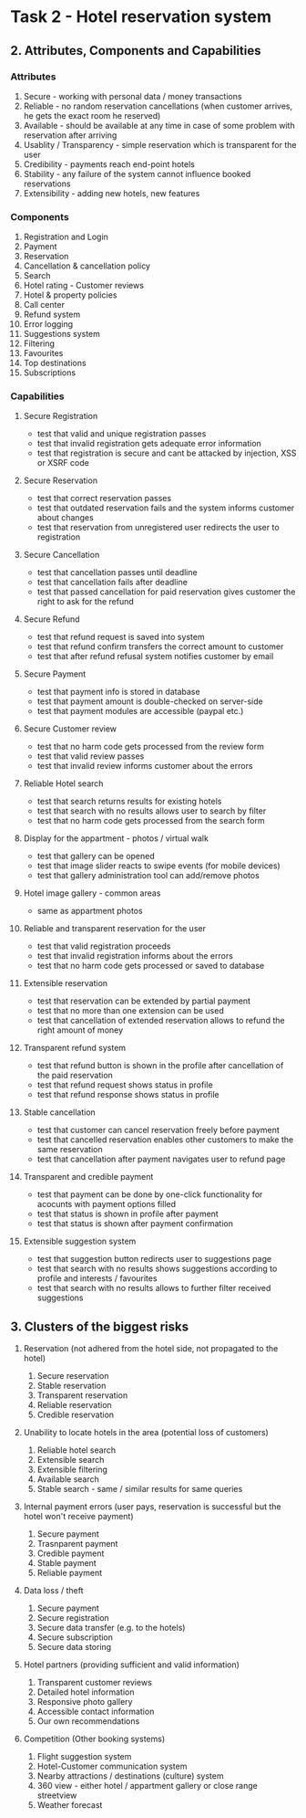 # Task 2 - Hotel reservation system

## 2. Attributes, Components and Capabilities
 ### Attributes
  1. Secure - working with personal data / money transactions
  1. Reliable - no random reservation cancellations (when customer arrives, he gets the exact room he reserved)
  1. Available - should be available at any time in case of some problem with reservation after arriving
  1. Usablity / Transparency - simple reservation which is transparent for the user
  1. Credibility - payments reach end-point hotels
  1. Stability - any failure of the system cannot influence booked reservations
  1. Extensibility - adding new hotels, new features

### Components
  1. Registration and Login
  1. Payment
  1. Reservation
  1. Cancellation & cancellation policy
  1. Search
  1. Hotel rating - Customer reviews
  1. Hotel & property policies
  1. Call center
  1. Refund system
  1. Error logging
  1. Suggestions system
  1. Filtering
  1. Favourites
  1. Top destinations
  1. Subscriptions

### Capabilities
  1. Secure Registration
     * test that valid and unique registration passes
     * test that invalid registration gets adequate error information
     * test that registration is secure and cant be attacked by injection, XSS or XSRF code

  1. Secure Reservation
     * test that correct reservation passes
     * test that outdated reservation fails and the system informs customer about changes
     * test that reservation from unregistered user redirects the user to registration

  1. Secure Cancellation
     * test that cancellation passes until deadline
     * test that cancellation fails after deadline
     * test that passed cancellation for paid reservation gives customer the right to ask for the refund

  1. Secure Refund
     * test that refund request is saved into system
     * test that refund confirm transfers the correct amount to customer
     * test that after refund refusal system notifies customer by email

  1. Secure Payment
     * test that payment info is stored in database
     * test that payment amount is double-checked on server-side
     * test that payment modules are accessible (paypal etc.)

  1. Secure Customer review
     * test that no harm code gets processed from the review form
     * test that valid review passes
     * test that invalid review informs customer about the errors

  1. Reliable Hotel search
     * test that search returns results for existing hotels
     * test that search with no results allows user to search by filter  
     * test that no harm code gets processed from the search form

  1. Display for the appartment - photos / virtual walk
     * test that gallery can be opened
     * test that image slider reacts to swipe events (for mobile devices)
     * test that gallery administration tool can add/remove photos

  1. Hotel image gallery - common areas
     * same as appartment photos

  1. Reliable and transparent reservation for the user
     * test that valid registration proceeds
     * test that invalid registration informs about the errors
     * test that no harm code gets processed or saved to database

  1. Extensible reservation
     * test that reservation can be extended by partial payment
     * test that no more than one extension can be used
     * test that cancellation of extended reservation allows to refund the right amount of money

  1. Transparent refund system
     * test that refund button is shown in the profile after cancellation of the paid reservation
     * test that refund request shows status in profile
     * test that refund response shows status in profile

  1. Stable cancellation
     * test that customer can cancel reservation freely before payment
     * test that cancelled reservation enables other customers to make the same reservation
     * test that cancellation after payment navigates user to refund page

  1. Transparent and credible payment
     * test that payment can be done by one-click functionality for acocunts with payment options filled
     * test that status is shown in profile after payment
     * test that status is shown after payment confirmation

  1. Extensible suggestion system
     * test that suggestion button redirects user to suggestions page
     * test that search with no results shows suggestions according to profile and interests / favourites
     * test that search with no results allows to further filter received suggestions

## 3. Clusters of the biggest risks
  1. Reservation (not adhered from the hotel side, not propagated to the hotel)
      1. Secure reservation
      1. Stable reservation
      1. Transparent reservation
      1. Reliable reservation
      1. Credible reservation
  1. Unability to locate hotels in the area (potential loss of customers)

      1. Reliable hotel search
      1. Extensible search
      1. Extensible filtering
      1. Available search
      1. Stable search - same / similar results for same queries
  1. Internal payment errors (user pays, reservation is successful but the hotel won't receive payment)
      1. Secure payment
      1. Trasnparent payment
      1. Credible payment
      1. Stable payment
      1. Reliable payment
  1. Data loss / theft
      1. Secure payment
      1. Secure registration
      1. Secure data transfer (e.g. to the hotels)
      1. Secure subscription
      1. Secure data storing
  1. Hotel partners (providing sufficient and valid information)
      1. Transparent customer reviews
      1. Detailed hotel information
      1. Responsive photo gallery
      1. Accessible contact information
      1. Our own recommendations
  1. Competition (Other booking systems)
      1. Flight suggestion system
      1. Hotel-Customer communication system
      1. Nearby attractions / destinations (culture) system
      1. 360 view - either hotel / appartment gallery or close range streetview
      1. Weather forecast
